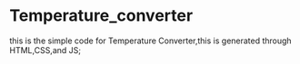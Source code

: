 # Temperature_converter
this is the simple code for Temperature Converter,this is generated through HTML,CSS,and JS;
